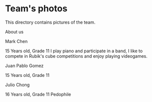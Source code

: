 Team's photos
====

This directory contains pictures of the team.

About us

Mark Chen

15 Years old, Grade 11
I play piano and participate in a band, I like to compete in Rubik's cube competitions and enjoy playing videogames.

Juan Pablo Gomez

15 Years old, Grade 11

Julio Chong

16 Years old, Grade 11
Pedophile
